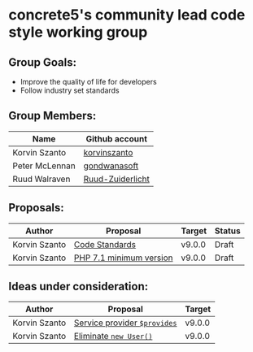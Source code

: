 # concrete5's community lead code style working group

## Group Goals:
* Improve the quality of life for developers
* Follow industry set standards

## Group Members:

| Name | Github account |
| ---- | -------------- |
| Korvin Szanto | [korvinszanto][ks-github] |
| Peter McLennan | [gondwanasoft][pm-github] |
| Ruud Walraven | [Ruud-Zuiderlicht][rw-github] |


## Proposals:

| Author | Proposal | Target | Status |
| ------ | -------- | ------ | ------ |
| Korvin Szanto | [Code Standards][proposal-code-standards] | v9.0.0 | Draft |
| Korvin Szanto | [PHP 7.1 minimum version][proposal-php71] | v9.0.0 | Draft |


## Ideas under consideration:

| Author | Proposal | Target |
| ------ | -------- | ------ |
| Korvin Szanto | [Service provider `$provides`][idea-1] | v9.0.0 |
| Korvin Szanto | [Eliminate `new User()`][idea-2] | v9.0.0 |

[ks-github]: https://github.com/korvinszanto
[pm-github]: https://github.com/gondwanasoft
[rw-github]: https://github.com/Ruud-Zuiderlicht
[proposal-code-standards]: /drafts/code_standards/proposal.md
[proposal-php71]: /drafts/php71_minimum_version/proposal.md

[idea-1]: https://github.com/buttress/concrete5_codestyle_wg/issues/3
[idea-2]: https://github.com/buttress/concrete5_codestyle_wg/issues/4
